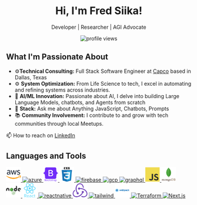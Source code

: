 <h1 align="center">Hi, I'm Fred Siika!</h1>
<p align="center">Developer | Researcher | AGI Advocate</p>
<p align="center"><img src="https://camo.githubusercontent.com/12af99cc2ccfd2cb959c55bad2a98276d14de4ac9796cef52cbf5afcbd1039f7/68747470733a2f2f6b6f6d617265762e636f6d2f67687076632f3f757365726e616d653d616d7275746870696c6c6169" alt="profile views" /></p>

<section>
    <h2>What I'm Passionate About</h2>
    <ul>
        <li>⚙️<strong>Technical Consulting:</strong> Full Stack Software Engineer at <a href="https://www.capco.com/" target="_blank" rel="noopener noreferrer">Capco</a> based in Dallas, Texas</li>
        <li>⚙️ <strong>System Optimization:</strong> From Life Science to tech, I excel in automating and refining systems across industries.</li>
        <li>🤖 <strong>AI/ML Innovation:</strong> Passionate about AI, I delve into building Large Language Models, chatbots, and Agents from scratch</li>
        <li>💬 <strong>Stack:</strong> Ask me about Anything JavaScript, Chatbots, Prompts</li>
        <li>📚 <strong>Community Involvement:</strong> I contribute to and grow with tech communities through local Meetups.</li>
    </ul>
</section>

<p>📫 How to reach on <a href="https://www.linkedin.com/in/fredsiika/" target="_blank" rel="noopener noreferrer">LinkedIn</a></p>

<section>
    <h2>Languages and Tools</h2>
    <p align="left">
 <p align="left"> <a href="https://aws.amazon.com" target="_blank"> <img src="https://raw.githubusercontent.com/devicons/devicon/master/icons/amazonwebservices/amazonwebservices-original-wordmark.svg" alt="aws" width="40" height="40"/> </a> <a href="https://azure.microsoft.com/en-in/" target="_blank"> <img src="https://www.vectorlogo.zone/logos/microsoft_azure/microsoft_azure-icon.svg" alt="azure" width="40" height="40"/> </a> <a href="https://getbootstrap.com" target="_blank"> <img src="https://raw.githubusercontent.com/devicons/devicon/master/icons/bootstrap/bootstrap-plain-wordmark.svg" alt="bootstrap" width="40" height="40"/> </a> <a href="https://www.w3schools.com/css/" target="_blank"> <img src="https://raw.githubusercontent.com/devicons/devicon/master/icons/css3/css3-original-wordmark.svg" alt="css3" width="40" height="40"/> </a> <a href="https://firebase.google.com/" target="_blank"> <img src="https://www.vectorlogo.zone/logos/firebase/firebase-icon.svg" alt="firebase" width="40" height="40"/> </a> <a href="https://cloud.google.com" target="_blank"> <img src="https://www.vectorlogo.zone/logos/google_cloud/google_cloud-icon.svg" alt="gcp" width="40" height="40"/> </a> <a href="https://graphql.org" target="_blank"> <img src="https://www.vectorlogo.zone/logos/graphql/graphql-icon.svg" alt="graphql" width="40" height="40"/> </a> <a href="https://developer.mozilla.org/en-US/docs/Web/JavaScript" target="_blank"> <img src="https://raw.githubusercontent.com/devicons/devicon/master/icons/javascript/javascript-original.svg" alt="javascript" width="40" height="40"/> </a> <a href="https://www.mongodb.com/" target="_blank"> <img src="https://raw.githubusercontent.com/devicons/devicon/master/icons/mongodb/mongodb-original-wordmark.svg" alt="mongodb" width="40" height="40"/> </a> <a href="https://nodejs.org" target="_blank"> <img src="https://raw.githubusercontent.com/devicons/devicon/master/icons/nodejs/nodejs-original-wordmark.svg" alt="nodejs" width="40" height="40"/> </a> <a href="https://reactjs.org/" target="_blank"> <img src="https://raw.githubusercontent.com/devicons/devicon/master/icons/react/react-original-wordmark.svg" alt="react" width="40" height="40"/> </a> <a href="https://reactnative.dev/" target="_blank"> <img src="https://reactnative.dev/img/header_logo.svg" alt="reactnative" width="40" height="40"/> </a> <a href="https://redux.js.org" target="_blank"> <img src="https://raw.githubusercontent.com/devicons/devicon/master/icons/redux/redux-original.svg" alt="redux" width="40" height="40"/> </a> <a href="https://tailwindcss.com/" target="_blank"> <img src="https://www.vectorlogo.zone/logos/tailwindcss/tailwindcss-icon.svg" alt="tailwind" width="40" height="40"/> </a> <a href="https://webpack.js.org" target="_blank"> <img src="https://raw.githubusercontent.com/devicons/devicon/d00d0969292a6569d45b06d3f350f463a0107b0d/icons/webpack/webpack-original-wordmark.svg" alt="webpack" width="40" height="40"/> </a>   <a href="https://www.terraform.io/" target="_blank">
    <img src="https://www.vectorlogo.zone/logos/terraformio/terraformio-icon.svg" alt="Terraform" width="40" height="40"/>
  </a>
  <a href="https://nextjs.org/" target="_blank">
    <img src="https://cdn.worldvectorlogo.com/logos/next-js.svg" alt="Next.js" width="40" height="40"/>
  </a></p>       
</p>
</section>
